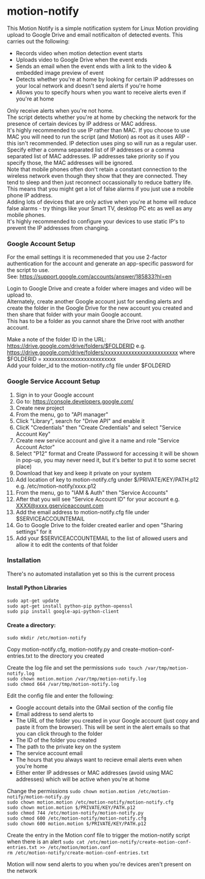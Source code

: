 # motion-notify

This Motion Notify is a simple notification system for Linux Motion providing upload to Google Drive and email notificaiton of detected events.
This carries out the following:

- Records video when motion detection event starts
- Uploads video to Google Drive when the event ends
- Sends an email when the event ends with a link to the video & embedded image preview of event
- Detects whether you're at home by looking for certain IP addresses on your local network and doesn't send alerts if you're home
- Allows you to specify hours when you want to receive alerts even if you're at home

Only receive alerts when you're not home.  
The script detects whether you're at home by checking the network for the presence of certain devices by IP address or MAC address.  
It's highly recommended to use IP rather than MAC. If you choose to use MAC you will need to run the script (and Motion) as root as it uses ARP - this isn't recommended. IP detection uses ping so will run as a regular user.  
Specify either a comma separated list of IP addresses or a comma separated list of MAC addresses. IP addresses take priority so if you specify those, the MAC addresses will be ignored.  
Note that mobile phones often don't retain a constant connection to the wireless network even though they show that they are connected. They tend to sleep and then just reconnect occassionally to reduce battery life.  
This means that you might get a lot of false alarms if you just use a mobile phone IP address.  
Adding lots of devices that are only active when you're at home will reduce false alarms - try things like your Smart TV, desktop PC etc as well as any mobile phones.  
It's highly recommended to configure your devices to use static IP's to prevent the IP addresses from changing.  

### Google Account Setup

For the email settings it is recommeneded that you use 2-factor authentication for the account and generate an app-specific password for the script to use.  
See: https://support.google.com/accounts/answer/185833?hl=en  

Login to Google Drive and create a folder where images and video will be upload to.  
Alternately, create another Google account just for sending alerts and create the folder in the Google Drive for the new account you created and then share that folder with your main Google account.  
This has to be a folder as you cannot share the Drive root with another account.  

Make a note of the folder ID in the URL: https://drive.google.com/drive/folders/$FOLDERID e.g. https://drive.google.com/drive/folders/xxxxxxxxxxxxxxxxxxxxxxxxx where $FOLDERID = xxxxxxxxxxxxxxxxxxxxxxxxx  
Add your folder_id to the motion-notify.cfg file under $FOLDERID  

### Google Service Account Setup
1. Sign in to your Google account
2. Go to: https://console.developers.google.com/
3. Create new project
4. From the menu, go to "API manager"
5. Click "Library", search for "Drive API" and enable it
6. ClicK "Credentials" then "Create Credentials" and select "Service Account Key"
7. Create new service account and give it a name and role "Service Account Actor"
8. Select "P12" format and Create (Password for accessing it will be shown in pop-up, you may never need it, but it's better to put it to some secret place)
9. Download that key and keep it private on your system
10. Add location of key to motion-notify.cfg under $/PRIVATE/KEY/PATH.p12 e.g. /etc/motion-notify/xxxx.p12
11. From the menu, go to "IAM & Auth" then "Service Accounts"
12. After that you will see "Service Account ID" for your account e.g. XXXX@xxxx.gserviceaccount.com
13. Add the email address to motion-notify.cfg file under $SERVICEACCOUNTEMAIL
14. Go to Google Drive to the folder created earlier and open "Sharing settings" for it
15. Add your $SERVICEACCOUNTEMAIL to the list of allowed users and allow it to edit the contents of that folder

### Installation
There's no automated installation yet so this is the current process

#### Install Python Libraries
`sudo apt-get update`  
`sudo apt-get install python-pip python-openssl`  
`sudo pip install google-api-python-client`  

#### Create a directory:
`sudo mkdir /etc/motion-notify`

Copy motion-notify.cfg, motion-notify.py and create-motion-conf-entries.txt to the directory you created

Create the log file and set the permissions
`sudo touch /var/tmp/motion-notify.log`  
`sudo chown motion.motion /var/tmp/motion-notify.log`  
`sudo chmod 664 /var/tmp/motion-notify.log`  


Edit the config file and enter the following:
- Google account details into the GMail section of the config file
- Email address to send alerts to
- The URL of the folder you created in your Google account (just copy and paste it from the browser). This will be sent in the alert emails so that you can click through to the folder
- The ID of the folder you created
- The path to the private key on the system
- The service account email
- The hours that you always want to recieve email alerts even when you're home
- Either enter IP addresses or MAC addresses (avoid using MAC addresses) which will be active when you're at home

Change the permissions
`sudo chown motion.motion /etc/motion-notify/motion-notify.py`  
`sudo chown motion.motion /etc/motion-notify/motion-notify.cfg`  
`sudo chown motion.motion $/PRIVATE/KEY/PATH.p12`  
`sudo chmod 744 /etc/motion-notify/motion-notify.py`  
`sudo chmod 600 /etc/motion-notify/motion-notify.cfg`  
`sudo chown 600 motion.motion $/PRIVATE/KEY/PATH.p12`  

Create the entry in the Motion conf file to trigger the motion-notify script when there is an alert
`sudo cat /etc/motion-notify/create-motion-conf-entries.txt >> /etc/motion/motion.conf`  
`rm /etc/motion-notify/create-motion-conf-entries.txt`  


Motion will now send alerts to you when you're devices aren't present on the network
